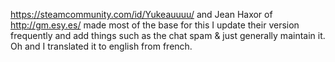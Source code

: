 https://steamcommunity.com/id/Yukeauuuu/ and Jean Haxor of http://gm.esy.es/ made most of the base for this
I update their version frequently and add things such as the chat spam & just generally maintain it.
Oh and I translated it to english from french.

